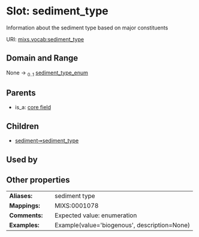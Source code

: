
# Slot: sediment_type


Information about the sediment type based on major constituents

URI: [mixs.vocab:sediment_type](https://w3id.org/mixs/vocab/sediment_type)


## Domain and Range

None &#8594;  <sub>0..1</sub> [sediment_type_enum](sediment_type_enum.md)

## Parents

 *  is_a: [core field](core_field.md)

## Children

 *  [sediment➞sediment_type](sediment_sediment_type.md)

## Used by


## Other properties

|  |  |  |
| --- | --- | --- |
| **Aliases:** | | sediment type |
| **Mappings:** | | MIXS:0001078 |
| **Comments:** | | Expected value: enumeration |
| **Examples:** | | Example(value='biogenous', description=None) |

